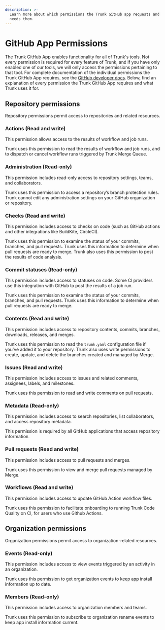 ```yaml
---
description: >-
  Learn more about which permissions the Trunk GitHub app requests and why Trunk
  needs them.
---
```


# GitHub App Permissions

The Trunk GitHub App enables functionality for all of Trunk's tools. Not every permission is required for every feature of Trunk, and if you have only enabled one of our tools, we will only access the permissions pertaining to that tool. For complete documentation of the individual permissions the Trunk GitHub App requires, see the [GitHub developer docs](https://docs.github.com/en/rest/authentication/permissions-required-for-github-apps). Below, find an explanation of every permission the Trunk GitHub App requires and what Trunk uses it for.

## **Repository permissions**

Repository permissions permit access to repositories and related resources.

### Actions (Read and write)

This permission allows access to the results of workflow and job runs.

Trunk uses this permission to read the results of workflow and job runs, and to dispatch or cancel workflow runs triggered by Trunk Merge Queue.

### Administration (Read-only)

This permission includes read-only access to repository settings, teams, and collaborators.

Trunk uses this permission to access a repository’s branch protection rules. Trunk cannot edit any administration settings on your GitHub organization or repository.

### Checks (Read and write)

This permission includes access to checks on code (such as GitHub actions and other integrations like BuildKite, CircleCI).

Trunk uses this permission to examine the status of your commits, branches, and pull requests. Trunk uses this information to determine when pull requests are ready to merge. Trunk also uses this permission to post the results of code analysis.

### Commit statuses (Read-only)

This permission includes access to statuses on code. Some CI providers use this integration with GitHub to post the results of a job run.

Trunk uses this permission to examine the status of your commits, branches, and pull requests. Trunk uses this information to determine when pull requests are ready to merge.

### Contents (Read and write)

This permission includes access to repository contents, commits, branches, downloads, releases, and merges.&#x20;

Trunk uses this permission to read the `trunk.yaml` configuration file if you’ve added it to your repository. Trunk also uses write permissions to create, update, and delete the branches created and managed by Merge.

### Issues (Read and write)

This permission includes access to issues and related comments, assignees, labels, and milestones.

Trunk uses this permission to read and write comments on pull requests.

### Metadata (Read-only)

This permission includes access to search repositories, list collaborators, and access repository metadata.

This permission is required by all GitHub applications that access repository information.

### Pull requests (Read and write)

This permission includes access to pull requests and merges.

Trunk uses this permission to view and merge pull requests managed by Merge.

### Workflows (Read and write)

This permission includes access to update GitHub Action workflow files.

Trunk uses this permission to facilitate onboarding to running Trunk Code Quality on CI, for users who use Github Actions.

## **Organization permissions**

Organization permissions permit access to organization-related resources.

### **Events (Read-only)**

This permission includes access to view events triggered by an activity in an organization.

Trunk uses this permission to get organization events to keep app install information up to date.

### **Members (Read-only)**

This permission includes access to organization members and teams.

Trunk uses this permission to subscribe to organization rename events to keep app install information current.
